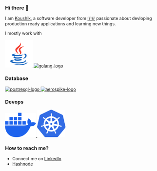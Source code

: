 ### Hi there 👋
I am [Koushik](https://www.linkedin.com/in/koushik-maharaj-2a540199/), a software developer from [🇮🇳](https://en.wikipedia.org/wiki/India) passionate about devloping production ready applications and learning new things.

I mostly work with
<p float="left">
    <a href="https://www.java.com/en/" target="_blank">
    <img height="90" width="90" src="./assets/icons8-java-240.png" alt="java-coffee-cup-logo"/>
    </a>
    <a href="https://go.dev/" target="_blank">
        <img src="https://go.dev/blog/go-brand/Go-Logo/PNG/Go-Logo_Blue.png" alt="golang-logo" height="100"/>
    </a>
</p>

### Database
<p float="left">
    <a href="https://www.postgresql.org/" target="_blank" >
        <img height="80" src="https://www.postgresql.org/media/img/about/press/elephant.png" alt="postresql-logo"/>
    </a>
    <a href="https://aerospike.com/" target="_blank">
        <img src="https://aerospike.com/wp-content/uploads/2021/05/Aerospike-logo-square-red.png" alt="aerospike-logo" height="80"/>
    </a>
</p>

### Devops
<p float="left">
    <a href="https://www.docker.com/" target="_blank" >
        <img height="80" src="./assets/docker-mark-blue.png" alt="docker-logo"/>
    </a>
    <a href="https://kubernetes.io/" target="_blank">
        <img src="./assets/k8s.png" alt="k8s-logo" height="90"/>
    </a>
</p>

### How to reach me?
- Connect me on [LinkedIn](https://www.linkedin.com/in/koushik-maharaj-2a540199/)
- [Hashnode](https://hashnode.com/@koushikmaharaj)
<!--
**KoushikMaharaj/KoushikMaharaj** is a ✨ _special_ ✨ repository because its `README.md` (this file) appears on your GitHub profile.

Here are some ideas to get you started:

- 🔭 I’m currently working on ...
- 🌱 I’m currently learning ...
- 👯 I’m looking to collaborate on ...
- 🤔 I’m looking for help with ...
- 💬 Ask me about ...
- 📫 How to reach me: ...
- 😄 Pronouns: ...
- ⚡ Fun fact: ...
-->
